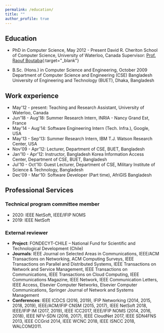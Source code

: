 ```yaml
---
permalink: /education/
title: ""
author_profile: true
---
```

## Education
- PhD in Computer Science, May 2012 - Present
David R. Cheriton School of Computer Science, University of Waterloo, Canada
Supervisor: [Prof. Raouf Boutaba](https://rboutaba.cs.uwaterloo.ca){:target="_blank"}

- B.Sc. (Hons.) in Computer Science and Engineering, October 2009
Department of Computer Science and Engineering (CSE)
Bangladesh University of Engineering and Technology (BUET), Dhaka, Bangladesh

## Work experience
- May'12 - present: Teaching and Research Assistant, University of Waterloo, Canada
- Jun'18 - Aug'18: Summer Research Intern, INRIA - Nancy Grand Est, France
- May'14 - Aug'14: Software Engineering Intern (Tech. Infra.), Google, USA
- May'13 - Sep'13: Summer Research Intern, IBM T.J. Watson Research Center, USA
- Nov'09 - Apr'12: Lecturer, Department of CSE, BUET, Bangladesh
- Jan'10 - Apr'12: Instructor, Bangladesh Korea Information Access Center, Department of CSE, BUET, Bangladesh 
- Jul'10 - Oct'10: Guest Lecturer, Department of CSE, Military Institute of Science & Technology, Bangladesh
- Dec'09 - Mar'10: Software Developer (Part time), AfriGIS Bangladesh

## Professional Services
### Technical program committee member
- 2020: IEEE NetSoft, IEEE/IFIP NOMS
- 2019: IEEE NetSoft

### External reviewer
- **Project**: FONDECYT-CHILE – National Fund for Scientific and Technological Development (Chile)
- **Journals**: IEEE Journal on Selected Areas in Communications, IEEE/ACM Transactions on Networking, ACM Computing Surveys, IEEE Transactions on Parallel and Distributed Systems, IEEE Transactions on Network and Service Management, IEEE Transactions on Communications, IEEE Transactions on Cloud Computing, IEEE Communications Magazine, IEEE Network, IEEE Communication Letters,  IEEE Access, Elsevier Computer Networks, Elsevier Computer Communications, Springer Journal of Network and Systems Management
- **Conferences**: IEEE ICDCS (2016,  2019),  IFIP  Networking  (2014,  2015,  2018,  2019), IEEE/ACM/IFIP CNSM (2015, 2017), IEEE NetSoft 2018, IEEE/IFIP IM (2017, 2019), IEEE ICC2017, IEEE/IFIP NOMS (2014, 2016, 2018), IEEE NFV-SDN (2016, 2017), IEEE CloudNet 2017, IEEE SDN4FNS 2013, IEEE CCGrid 2014, IEEE WCNC 2018, IEEE ISNCC 2018, WALCOM2011.
